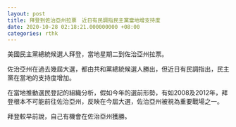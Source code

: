 ```yaml
---
layout: post
title: 拜登到佐治亞州拉票　近日有民調指民主黨當地增支持度
date: 2020-10-28 02:18:21.000000000 +08:00
categories: rthk
---
```


美國民主黨總統候選人拜登，當地星期二到佐治亞州拉票。

佐治亞州在過去幾屆大選，都由共和黨總統候選人勝出，但近日有民調指出，民主黨在當地的支持度增加。

在當地推動選民登記的組織分析，假如今年的選前形勢，有如2008及2012年，拜登根本不可能前往佐治亞州，反映在今屆大選，佐治亞州被視為重要戰場之一。

拜登較早前說，自己有機會在佐治亞州獲勝。
